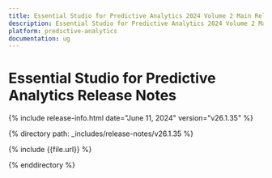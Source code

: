 ```yaml
---
title: Essential Studio for Predictive Analytics 2024 Volume 2 Main Release Release Notes  
description: Essential Studio for Predictive Analytics 2024 Volume 2 Main Release Release Notes  
platform: predictive-analytics
documentation: ug
---
```


# Essential Studio for Predictive Analytics  Release Notes  

{% include release-info.html date="June 11, 2024"  version="v26.1.35" %} 

{% directory path: _includes/release-notes/v26.1.35 %}

{% include {{file.url}} %}

{% enddirectory %}